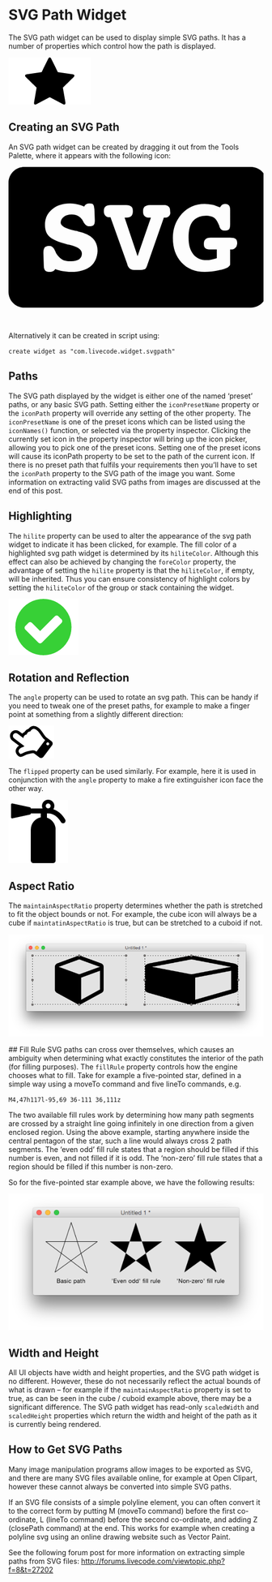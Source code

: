# SVG Path Widget
The SVG path widget can be used to display simple SVG paths. It has a
number of properties which control how the path is displayed.

![SVG Path widget](images/svgpath.png)

## Creating an SVG Path
An SVG path widget can be created by dragging it out from the Tools
Palette, where it appears with the following icon:

<svg viewBox="0 0 65 40" style="display:block;margin:auto" width="auto" height="50">
  <path d="M61.8,0H4C1.8,0,0,1.8,0,4v27.8c0,2.2,1.8,4,4,4h57.8c2.2,0,4-1.8,4-4V4C65.8,1.8,64,0,61.8,0z M20.9,25.3c-1.2,0.9-2.8,1.4-4.9,1.4c-0.8,0-1.6-0.1-2.2-0.2c-0.7-0.1-1.3-0.3-1.9-0.5c-0.1,0.2-0.3,0.4-0.5,0.5s-0.5,0.2-0.8,0.2c-0.6,0-1-0.1-1.2-0.3c-0.2-0.2-0.4-0.6-0.4-1.2l-0.1-3.2v-0.2c0-0.6,0.1-1,0.3-1.3c0.2-0.2,0.6-0.4,1.2-0.4c0.6,0,1.1,0.4,1.5,1.3c0.1,0.2,0.2,0.4,0.2,0.5c0.4,0.7,0.9,1.2,1.5,1.6c0.6,0.4,1.4,0.5,2.4,0.5c0.8,0,1.5-0.2,2-0.5c0.5-0.4,0.7-0.8,0.7-1.5c0-1-1.1-1.7-3.2-2.2c-0.6-0.1-1.1-0.3-1.5-0.4c-1.8-0.5-3-1.1-3.7-1.8c-0.7-0.7-1-1.7-1-2.9c0-1.6,0.6-2.9,1.8-3.9c1.2-1,2.7-1.5,4.6-1.5c0.6,0,1.2,0.1,1.8,0.2c0.6,0.1,1.2,0.3,1.8,0.6c0.1-0.3,0.3-0.5,0.5-0.6c0.2-0.1,0.4-0.2,0.8-0.2c0.5,0,0.9,0.1,1,0.3c0.2,0.2,0.2,0.6,0.3,1.2l0.1,2.7v0.2c0,0.5-0.1,0.9-0.3,1.1c-0.2,0.2-0.6,0.3-1.1,0.3c-0.7,0-1.1-0.4-1.5-1.1c0-0.1-0.1-0.2-0.1-0.2c-0.3-0.6-0.7-1-1.2-1.3c-0.5-0.3-1.1-0.4-1.7-0.4c-0.8,0-1.5,0.2-2,0.6s-0.8,0.9-0.8,1.5c0,0.8,1.2,1.5,3.5,2c0.4,0.1,0.7,0.1,0.9,0.2c1.8,0.4,3.1,1,3.8,1.8c0.8,0.8,1.2,1.9,1.2,3.2C22.6,23.1,22,24.4,20.9,25.3zM40.9,12.5c-0.3,0.3-0.6,0.4-1.1,0.4h-0.2l-4.2,12c-0.2,0.6-0.4,1-0.6,1.1s-0.6,0.2-1.1,0.2h-1.7c-0.8,0-1.4-0.4-1.7-1.3l0-0.1l-4.3-12h-0.2c-0.5,0-0.8-0.1-1.1-0.4s-0.4-0.6-0.4-1.1c0-0.6,0.1-0.9,0.4-1.2s0.7-0.4,1.3-0.4H30c0.6,0,1,0.1,1.3,0.4c0.3,0.2,0.4,0.6,0.4,1.2c0,0.5-0.1,0.9-0.4,1.2c-0.3,0.2-0.7,0.4-1.3,0.4h-0.4l3.3,9.8l3.4-9.8H36c-0.6,0-1-0.1-1.3-0.4c-0.3-0.2-0.4-0.6-0.4-1.2c0-0.5,0.1-0.9,0.4-1.2c0.3-0.2,0.7-0.4,1.3-0.4h3.5c0.6,0,1.1,0.1,1.3,0.4c0.3,0.2,0.4,0.6,0.4,1.2C41.3,11.9,41.2,12.2,40.9,12.5z M57.8,20.6c-0.3,0.3-0.6,0.4-1.1,0.4h-0.2v3.3v0.2c0,0.3,0,0.5-0.1,0.6s-0.2,0.2-0.4,0.4c-0.5,0.3-1.4,0.6-2.5,0.8c-1.1,0.2-2.3,0.4-3.5,0.4c-2.4,0-4.4-0.8-5.9-2.4c-1.5-1.6-2.2-3.7-2.2-6.2c0-2.5,0.8-4.5,2.3-6.2c1.5-1.6,3.4-2.5,5.8-2.5c0.6,0,1.3,0.1,1.9,0.2s1.3,0.4,2,0.7c0.2-0.3,0.4-0.6,0.6-0.7c0.2-0.1,0.4-0.2,0.7-0.2c0.5,0,0.8,0.1,1,0.4c0.2,0.2,0.3,0.6,0.3,1.2l0,3.6c0,0.6-0.1,1.1-0.3,1.3c-0.2,0.2-0.6,0.3-1.1,0.3c-0.4,0-0.7-0.1-0.9-0.3c-0.2-0.2-0.4-0.5-0.5-1C53.3,14,53,13.4,52.5,13s-1.2-0.6-2.2-0.6c-1.4,0-2.5,0.5-3.3,1.4c-0.8,1-1.1,2.3-1.1,4.2s0.4,3.2,1.2,4.2c0.8,1,1.9,1.5,3.4,1.5c0.3,0,0.7,0,1.1-0.1c0.4-0.1,0.9-0.2,1.5-0.4V21h-1.6c-0.6,0-1.1-0.1-1.3-0.3c-0.3-0.2-0.4-0.6-0.4-1.1c0-0.6,0.1-0.9,0.4-1.2s0.7-0.4,1.3-0.4h5c0.6,0,1.1,0.1,1.4,0.3s0.4,0.6,0.4,1.2C58.2,20,58.1,20.4,57.8,20.6z" />
</svg>


Alternatively it can be created in script using:

	create widget as "com.livecode.widget.svgpath"

## Paths
The SVG path displayed by the widget is either one of the named ‘preset’
paths, or any basic SVG path. Setting either the `iconPresetName`
property or the `iconPath` property will override any setting of the
other property. The `iconPresetName` is one of the preset icons which
can be listed using the `iconNames()` function, or selected via the
property inspector. Clicking the currently set icon in the property
inspector will bring up the icon picker, allowing you to pick one of the
preset icons. Setting one of the preset icons will cause its iconPath
property to be set to the path of the current icon. If there is no
preset path that fulfils your requirements then you’ll have to set the
`iconPath` property to the SVG path of the image you want. Some
information on extracting valid SVG paths from images are discussed at
the end of this post.

## Highlighting
The `hilite` property can be used to alter the appearance of the svg
path widget to indicate it has been clicked, for example. The fill color
of a highlighted svg path widget is determined by its `hiliteColor`.
Although this effect can also be achieved by changing the `foreColor`
property, the advantage of setting the `hilite` property is that the
`hiliteColor`, if empty, will be inherited. Thus you can ensure
consistency of highlight colors by setting the `hiliteColor` of the
group or stack containing the widget.

![Hilited SVG Path widget](images/hilite.png)

## Rotation and Reflection
The `angle` property can be used to rotate an svg path. This can be
handy if you need to tweak one of the preset paths, for example to make
a finger point at something from a slightly different direction:

![Rotated SVG Path widget](images/rotated.png)

The `flipped` property can be used similarly. For example, here it is
used in conjunction with the `angle` property to make a fire
extinguisher icon face the other way.

![Flipped SVG Path widget](images/fireext.png)

## Aspect Ratio
The `maintainAspectRatio` property determines whether the path is
stretched to fit the object bounds or not. For example, the cube icon
will always be a cube if `maintatinAspectRatio` is true, but can be
stretched to a cuboid if not.

![SVG Path widget maintain aspect ratio](images/aspect.png)

## Fill Rule
SVG paths can cross over themselves, which causes an ambiguity when
determining what exactly constitutes the interior of the path (for
filling purposes). The `fillRule` property controls how the engine
chooses what to fill. Take for example a five-pointed star, defined in a
simple way using a moveTo command and five lineTo commands, e.g.

	M4,47h117l-95,69 36-111 36,111z

The two available fill rules work by determining how many path segments
are crossed by a straight line going infinitely in one direction from a
given enclosed region. Using the above example, starting anywhere inside
the central pentagon of the star, such a line would always cross 2 path
segments. The ‘even odd’ fill rule states that a region should be filled
if this number is even, and not filled if it is odd. The ‘non-zero’ fill
rule states that a region should be filled if this number is non-zero.

So for the five-pointed star example above, we have the following
results:

![SVG Path widget fill rule](images/fill-rule.png)

## Width and Height
All UI objects have width and height properties, and the SVG path
widget is no different. However, these do not necessarily reflect the
actual bounds of what is drawn – for example if the
`maintainAspectRatio` property is set to true, as can be seen in the
cube / cuboid example above, there may be a significant difference.
The SVG path widget has read-only `scaledWidth` and `scaledHeight`
properties which return the width and height of the path as it is
currently being rendered.

## How to Get SVG Paths
Many image manipulation programs allow images to be exported as SVG, and
there are many SVG files available online, for example at Open Clipart,
however these cannot always be converted into simple SVG paths.

If an SVG file consists of a simple polyline element, you can often
convert it to the correct form by putting M (moveTo command) before the
first co-ordinate, L (lineTo command) before the second co-ordinate, and
adding Z (closePath command) at the end. This works for example when
creating a polyline svg using an online drawing website such as Vector
Paint.

See the following forum post for more information on extracting simple
paths from SVG files: http://forums.livecode.com/viewtopic.php?f=8&t=27202

